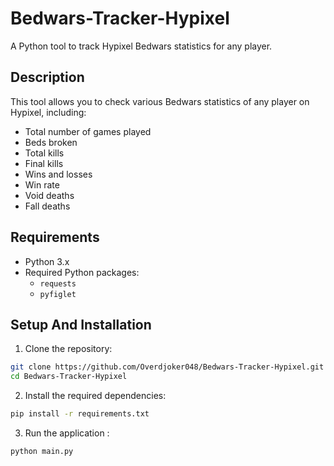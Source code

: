 # Bedwars-Tracker-Hypixel

A Python tool to track Hypixel Bedwars statistics for any player.

## Description

This tool allows you to check various Bedwars statistics of any player on Hypixel, including:
- Total number of games played
- Beds broken
- Total kills
- Final kills
- Wins and losses
- Win rate
- Void deaths
- Fall deaths

## Requirements

- Python 3.x
- Required Python packages:
  - `requests`
  - `pyfiglet`

## Setup And Installation
1. Clone the repository:
``` bash
git clone https://github.com/Overdjoker048/Bedwars-Tracker-Hypixel.git
cd Bedwars-Tracker-Hypixel
```
2. Install the required dependencies:
``` bash
pip install -r requirements.txt
```
3. Run the application :
``` bash
python main.py
```
